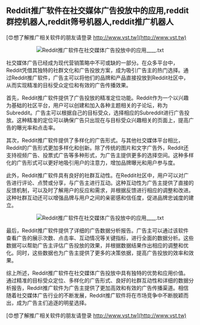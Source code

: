 ## **Reddit推广软件在社交媒体广告投放中的应用,reddit群控机器人,reddit筛号机器人,reddit推广机器人**

[😍想了解推广相关软件的朋友请登录 http://www.vst.tw](http://www.vst.tw)

 <center><img src="https://vst.tw/MP4/tuiguang/png/3.png" alt="Reddit推广软件在社交媒体广告投放中的应用____.txt"></center>

社交媒体广告已经成为现代营销策略中不可或缺的一部分。在众多平台中，Reddit凭借其独特的社群文化和广告投放方案，成为吸引广告主的热门选择。通过Reddit推广软件，广告主可以将他们的品牌和产品直接投放到Reddit社区中，从而实现精准的目标受众定位和有效的广告传播效果。

首先，Reddit推广软件提供了广告投放的精准定位功能。Reddit作为一个以兴趣为基础的社区平台，用户可以创建和加入各种主题相关的子论坛，称为Subreddit。广告主可以根据自己的目标受众，选择相应的Subreddit进行广告投放。这种精准的定位可以确保广告只出现在与目标受众兴趣相关的页面上，提高广告的曝光率和点击率。

其次，Reddit推广软件提供了多样化的广告形式。与其他社交媒体平台相比，Reddit的广告形式更加多样化和创新。除了传统的图片和文字广告外，Reddit还支持视频广告、投票式广告等多种形式，为广告主提供更多的选择空间。这种多样化的广告形式可以更好地吸引用户的注意力，增加品牌曝光和用户参与度。

此外，Reddit推广软件具有良好的社群互动性。在Reddit社区中，用户可以对广告进行评论、点赞或分享，与广告主进行互动。这种互动性为广告主提供了直接的反馈机制，可以及时了解用户的反应和需求，并根据反馈进行相应的调整和改进。这种社群互动还可以增强品牌与用户之间的亲密感和信任度，促进品牌忠诚度的建立。

 <center><img src="https://vst.tw/MP4/tuiguang/png/3.png" alt="Reddit推广软件在社交媒体广告投放中的应用____.txt"></center>

最后，Reddit推广软件提供了详细的广告数据分析报告。广告主可以通过该软件查看广告的展示次数、点击率、互动情况等关键指标，进行全面的数据分析。这些数据可以帮助广告主评估广告投放的效果，并根据数据结果作出相应的调整和优化。同时，这些数据也为广告主提供了更多的决策依据，提高广告投放的效率和效果。

综上所述，Reddit推广软件在社交媒体广告投放中具有独特的优势和应用价值。通过精准的目标受众定位、多样化的广告形式、良好的社群互动性和详细的数据分析报告，Reddit推广软件为广告主提供了更加高效和有效的广告传播渠道。相信随着社交媒体广告行业的不断发展，Reddit推广软件将在市场竞争中不断脱颖而出，成为广告主们追逐的明星选择。

[😍想了解推广相关软件的朋友请登录 http://www.vst.tw](http://www.vst.tw)



